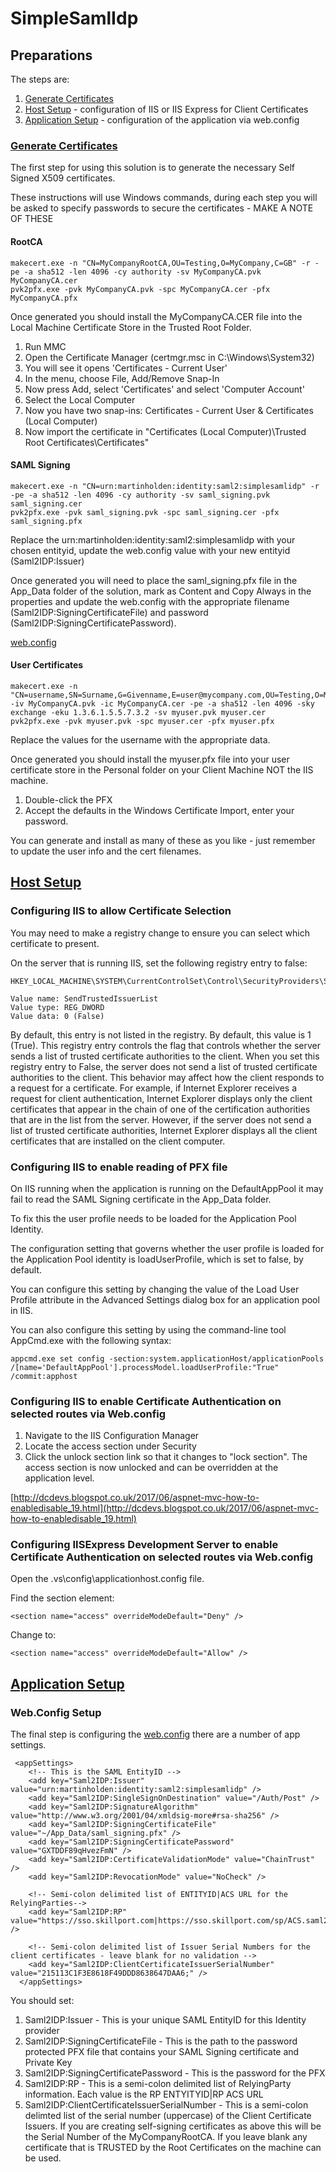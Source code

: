 ﻿# SimpleSamlIdp

## Preparations
The steps are:
1. [Generate Certificates](#generate-certificates)
2. [Host Setup](#host-setup) - configuration of IIS or IIS Express for Client Certificates
3. [Application Setup](#application-setup) - configuration of the application via web.config


### [Generate Certificates](#generate-certificates)
The first step for using this solution is to generate the necessary Self Signed X509 certificates.

These instructions will use Windows commands, during each step you will be asked to specify passwords to secure the certificates - MAKE A NOTE OF THESE

#### RootCA
~~~
makecert.exe -n "CN=MyCompanyRootCA,OU=Testing,O=MyCompany,C=GB" -r -pe -a sha512 -len 4096 -cy authority -sv MyCompanyCA.pvk MyCompanyCA.cer
pvk2pfx.exe -pvk MyCompanyCA.pvk -spc MyCompanyCA.cer -pfx MyCompanyCA.pfx
~~~

Once generated you should install the MyCompanyCA.CER file into the Local Machine Certificate Store in the Trusted Root Folder.

1. Run MMC
2. Open the Certificate Manager (certmgr.msc in C:\Windows\System32)
3. You will see it opens 'Certificates - Current User'
4. In the menu, choose File, Add/Remove Snap-In
5. Now press Add, select 'Certificates' and select 'Computer Account'
5. Select the Local Computer
6. Now you have two snap-ins: Certificates - Current User & Certificates (Local Computer)
8. Now import the certificate in "Certificates (Local Computer)\Trusted Root Certificates\Certificates"

#### SAML Signing
~~~
makecert.exe -n "CN=urn:martinholden:identity:saml2:simplesamlidp" -r -pe -a sha512 -len 4096 -cy authority -sv saml_signing.pvk saml_signing.cer
pvk2pfx.exe -pvk saml_signing.pvk -spc saml_signing.cer -pfx saml_signing.pfx
~~~
Replace the urn:martinholden:identity:saml2:simplesamlidp with your chosen entityid, update the web.config value with your new entityid (Saml2IDP:Issuer)

Once generated you will need to place the saml_signing.pfx file in the App_Data folder of the solution, mark as Content and Copy Always in the properties and update the web.config with the appropriate filename (Saml2IDP:SigningCertificateFile) and password (Saml2IDP:SigningCertificatePassword).

[web.config](https://github.com/martinholden-skillsoft/SimpleSamlIdp/blob/master/SimpleSamlIdp/Web.config)

#### User Certificates
~~~
makecert.exe -n "CN=username,SN=Surname,G=Givenname,E=user@mycompany.com,OU=Testing,O=MyCompany,C=GB" -iv MyCompanyCA.pvk -ic MyCompanyCA.cer -pe -a sha512 -len 4096 -sky exchange -eku 1.3.6.1.5.5.7.3.2 -sv myuser.pvk myuser.cer
pvk2pfx.exe -pvk myuser.pvk -spc myuser.cer -pfx myuser.pfx
~~~
Replace the values for the username with the appropriate data.

Once generated you should install the myuser.pfx file into your user certificate store in the Personal folder on your Client Machine NOT the IIS machine.

1. Double-click the PFX
2. Accept the defaults in the Windows Certificate Import, enter your password.

You can generate and install as many of these as you like - just remember to update the user info and the cert filenames.

## [Host Setup](#host-setup)

### Configuring IIS to allow Certificate Selection

You may need to make a registry change to ensure you can select which certificate to present.

On the server that is running IIS, set the following registry entry to false: 

~~~
HKEY_LOCAL_MACHINE\SYSTEM\CurrentControlSet\Control\SecurityProviders\SCHANNEL

Value name: SendTrustedIssuerList
Value type: REG_DWORD
Value data: 0 (False)
~~~

By default, this entry is not listed in the registry. By default, this value is 1 (True). This registry entry controls the flag that controls whether the server sends a list of trusted certificate authorities to the client. When you set this registry entry to False, the server does not send a list of trusted certificate authorities to the client. This behavior may affect how the client responds to a request for a certificate. For example, if Internet Explorer receives a request for client authentication, Internet Explorer displays only the client certificates that appear in the chain of one of the certification authorities that are in the list from the server. However, if the server does not send a list of trusted certificate authorities, Internet Explorer displays all the client certificates that are installed on the client computer. 

### Configuring IIS to enable reading of PFX file

On IIS running when the application is running on the DefaultAppPool it may fail to read the SAML Signing certificate in the App_Data folder.

To fix this the user profile needs to be loaded for the Application Pool Identity.

The configuration setting that governs whether the user profile is loaded for the Application Pool identity is loadUserProfile, which is set to false, by default.

You can configure this setting by changing the value of the Load User Profile attribute in the Advanced Settings dialog box for an application pool in IIS.

You can also configure this setting by using the command-line tool AppCmd.exe with the following syntax:
~~~
appcmd.exe set config -section:system.applicationHost/applicationPools /[name='DefaultAppPool'].processModel.loadUserProfile:"True" /commit:apphost
~~~

### Configuring IIS to enable Certificate Authentication on selected routes via Web.config

1. Navigate to the IIS Configuration Manager
2. Locate the access section under Security
3. Click the unlock section link so that it changes to "lock section". The access section is now unlocked and can be overridden at the application level. 

[http://dcdevs.blogspot.co.uk/2017/06/aspnet-mvc-how-to-enabledisable_19.html](http://dcdevs.blogspot.co.uk/2017/06/aspnet-mvc-how-to-enabledisable_19.html)

### Configuring IISExpress Development Server to enable Certificate Authentication on selected routes via Web.config

Open the .vs\config\applicationhost.config file.

Find the section element:
~~~
<section name="access" overrideModeDefault="Deny" />
~~~

Change to:
~~~
<section name="access" overrideModeDefault="Allow" />
~~~

## [Application Setup](#application-setup)
### Web.Config Setup

The final step is configuring the [web.config](https://github.com/martinholden-skillsoft/SimpleSamlIdp/blob/master/SimpleSamlIdp/Web.config) there are a number of app settings.

~~~
 <appSettings>
    <!-- This is the SAML EntityID -->
    <add key="Saml2IDP:Issuer" value="urn:martinholden:identity:saml2:simplesamlidp" />
    <add key="Saml2IDP:SingleSignOnDestination" value="/Auth/Post" />
    <add key="Saml2IDP:SignatureAlgorithm" value="http://www.w3.org/2001/04/xmldsig-more#rsa-sha256" />
    <add key="Saml2IDP:SigningCertificateFile" value="~/App_Data/saml_signing.pfx" />
    <add key="Saml2IDP:SigningCertificatePassword" value="GXTDDF89qHvezFmN" />
    <add key="Saml2IDP:CertificateValidationMode" value="ChainTrust" />
    <add key="Saml2IDP:RevocationMode" value="NoCheck" />

    <!-- Semi-colon delimited list of ENTITYID|ACS URL for the RelyingParties-->
    <add key="Saml2IDP:RP" value="https://sso.skillport.com|https://sso.skillport.com/sp/ACS.saml2" />

    <!-- Semi-colon delimited list of Issuer Serial Numbers for the client certificates - leave blank for no validation -->
    <add key="Saml2IDP:ClientCertificateIssuerSerialNumber" value="‎215113C1F3E8618F49DDD8638647DAA6;" />
  </appSettings>
~~~

You should set:
1. Saml2IDP:Issuer - This is your unique SAML EntityID for this Identity provider
2. Saml2IDP:SigningCertificateFile - This is the path to the password protected PFX file that contains your SAML Signing certificate and Private Key
3. Saml2IDP:SigningCertificatePassword - This is the password for the PFX
4. Saml2IDP:RP - This is a semi-colon delimited list of RelyingParty information. Each value is the RP ENTYITYID|RP ACS URL
5. Saml2IDP:ClientCertificateIssuerSerialNumber -  This is a semi-colon delimted list of the serial number (uppercase) of the Client Certificate Issuers.  If you are creating self-signing certificates as above this will be the Serial Number of the MyCompanyRootCA. If you leave blank any certificate that is TRUSTED by the Root Certificates on the machine can be used.







